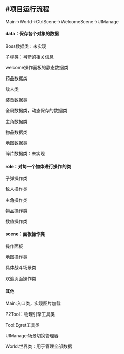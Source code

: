 #项目运行流程
----
Main->World->CtrlScene->WelcomeScene->UIManage

#### data：保存各个对象的数据
Boss数据类：未实现

子弹类：弓箭的相关信息

welcome操作面板的静态数据类

药品数据类

敌人类

装备数据类

全局数据类，动态保存的数据类

主角数据类

物品数据类

地图数据类

碎片数据类：未实现


#### role：对每一个物体进行操作的类
子弹操作类

敌人操作类

主角操作类

物品操作类

数值操作类





#### scene：面板操作类
操作面板

地图操作类

具体战斗场景类

欢迎页面操作类

#### 其他

Main:入口类，实现图片加载

P2Tool：物理引擎工具类

Tool:Egret工具类

UIManage:场景切换管理器

World:世界类：用于管理全部数据










